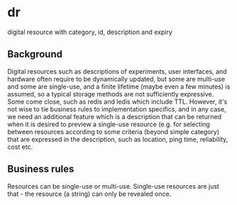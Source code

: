 # dr
digital resource with category, id, description and expiry 

## Background
Digital resources such as descriptions of experiments, user interfaces, and hardware often require to be dynamically updated, but some are multi-use and some are single-use, and a finite lifetime (maybe even a few minutes) is assumed, so a typical storage methods are not sufficiently expressive. Some come close, such as redis and ledis which include TTL. However, it's not wise to tie business rules to implementation specifics, and in any case, we need an additional feature which is a description that can be returned when it is desired to preview a single-use resource (e.g. for selecting between resources according to some criteria (beyond simple category) that are expressed in the description, such as location, ping time, reliability, cost etc.

## Business rules
Resources can be single-use or multi-use. Single-use resources are just that - the resource (a string) can only be revealed once. 
